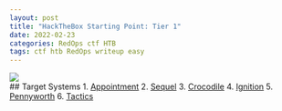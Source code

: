```yaml
---
layout: post
title: "HackTheBox Starting Point: Tier 1"
date: 2022-02-23
categories: RedOps ctf HTB
tags: ctf htb RedOps writeup easy
---
```

<img src='/assets/img/ctf/htb/sp/tier0/tier1banner.PNG' style='display:block;' >
## Target Systems
1. <a href='https://opfor-haunter.github.io/posts/HTB-SP-T1-Appointment/'>Appointment</a>
2. <a href='https://opfor-haunter.github.io/posts/HTB-SP-T1-Sequel/'>Sequel</a>
3. <a href='https://opfor-haunter.github.io/posts/HTB-SP-T1-Crocodile'>Crocodile</a>
4. <a href='https://opfor-haunter.github.io/posts/HTB-SP-T1-Ignition'>Ignition</a>
5. <a href='https://opfor-haunter.github.io/posts/HTB-SP-T1-Pennyworth'>Pennyworth</a>
6. <a href='https://opfor-haunter.github.io/posts/HTB-SP-T1-Tactics'>Tactics</a>
